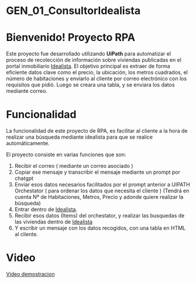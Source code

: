 # GEN_01_ConsultorIdealista
# Bienvenido! Proyecto RPA

Este proyecto fue desarrollado utilizando **UiPath** para automatizar el proceso de recolección de información sobre viviendas publicadas en el portal inmobiliario [Idealista](https://www.idealista.com). 
El objetivo principal es extraer de forma eficiente datos clave como el precio, la ubicación, los metros cuadrados, el número de habitaciones y enviarlo al cliente por correo electrónico con los requisitos que pidió. Luego se creara una tabla, y se enviara los datos mediante correo.


# Funcionalidad

La funcionalidad de este proyecto de RPA, es facilitar al cliente a la hora de realizar una búsqueda mediante idealista para que se realice automáticamente.

El proyecto consiste en varias funciones que son:

 1. Recibir el correo ( mediante un correo asociado )
 2. Copiar ese mensaje y transcribir el mensaje mediante un prompt por chatgpt
 3. Enviar esos datos necesarios facilitados por el prompt anterior a UIPATH Orchestator ( para ordenar los datos que necesita el cliente ) (Tendrá en cuenta Nº de Habitaciones, Metros, Precio y adonde quiere realizar la búsqueda)
 4. Entrar dentro de [Idealista](https://www.idealista.com). 
 5. Recibir esos datos (Items) del orchestator, y realizar las busquedas de las viviendas dentro de [Idealista](https://www.idealista.com)
 6. Y escribir un mensaje con los datos recogidos, con una tabla en HTML al cliente.

# Video
[Video demostracion](https://youtu.be/ZHp1q98Hp9Y)
